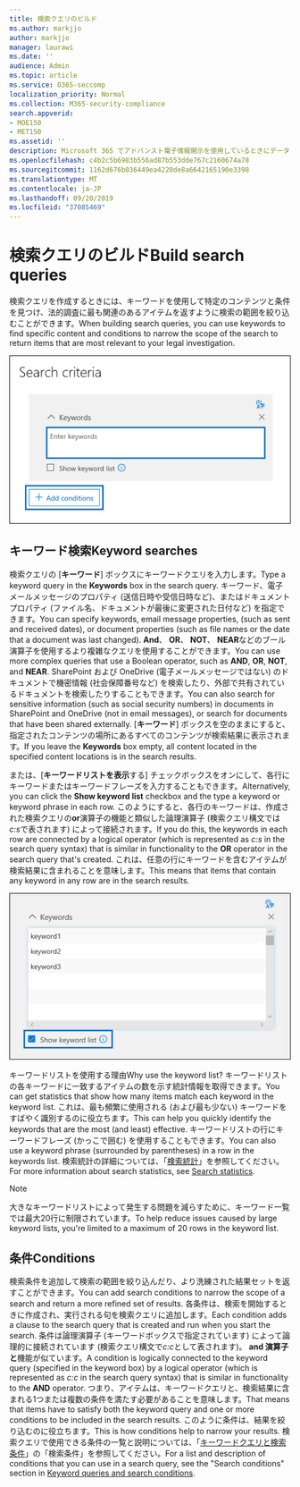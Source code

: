 ```yaml
---
title: 検索クエリのビルド
ms.author: markjjo
author: markjjo
manager: laurawi
ms.date: ''
audience: Admin
ms.topic: article
ms.service: O365-seccomp
localization_priority: Normal
ms.collection: M365-security-compliance
search.appverid:
- MOE150
- MET150
ms.assetid: ''
description: Microsoft 365 でアドバンスト電子情報開示を使用しているときにデータを検索する際に、検索範囲を絞るためにキーワードと条件を使用します。
ms.openlocfilehash: c4b2c5b6983b556ad87b553dde767c2160674a78
ms.sourcegitcommit: 1162d676b036449ea4220de8a6642165190e3398
ms.translationtype: MT
ms.contentlocale: ja-JP
ms.lasthandoff: 09/20/2019
ms.locfileid: "37085469"
---
```

# <a name="build-search-queries"></a><span data-ttu-id="f33f7-103">検索クエリのビルド</span><span class="sxs-lookup"><span data-stu-id="f33f7-103">Build search queries</span></span>

<span data-ttu-id="f33f7-104">検索クエリを作成するときには、キーワードを使用して特定のコンテンツと条件を見つけ、法的調査に最も関連のあるアイテムを返すように検索の範囲を絞り込むことができます。</span><span class="sxs-lookup"><span data-stu-id="f33f7-104">When building search queries, you can use keywords to find specific content and conditions to narrow the scope of the search to return items that are most relevant to your legal investigation.</span></span>

![キーワードと条件を使用して検索結果を絞り込む](media/SearchQueryBox.png)

## <a name="keyword-searches"></a><span data-ttu-id="f33f7-106">キーワード検索</span><span class="sxs-lookup"><span data-stu-id="f33f7-106">Keyword searches</span></span>

<span data-ttu-id="f33f7-107">検索クエリの [**キーワード**] ボックスにキーワードクエリを入力します。</span><span class="sxs-lookup"><span data-stu-id="f33f7-107">Type a keyword query in the **Keywords** box in the search query.</span></span> <span data-ttu-id="f33f7-108">キーワード、電子メールメッセージのプロパティ (送信日時や受信日時など)、またはドキュメントプロパティ (ファイル名、ドキュメントが最後に変更された日付など) を指定できます。</span><span class="sxs-lookup"><span data-stu-id="f33f7-108">You can specify keywords, email message properties, (such as sent and received dates), or document properties (such as file names or the date that a document was last changed).</span></span> <span data-ttu-id="f33f7-109">**And**、 **OR**、 **NOT**、 **NEAR**などのブール演算子を使用するより複雑なクエリを使用することができます。</span><span class="sxs-lookup"><span data-stu-id="f33f7-109">You can use more complex queries that use a Boolean operator, such as **AND**, **OR**, **NOT**, and **NEAR**.</span></span> <span data-ttu-id="f33f7-110">SharePoint および OneDrive (電子メールメッセージではない) のドキュメントで機密情報 (社会保障番号など) を検索したり、外部で共有されているドキュメントを検索したりすることもできます。</span><span class="sxs-lookup"><span data-stu-id="f33f7-110">You can also search for sensitive information (such as social security numbers) in documents in SharePoint and OneDrive (not in email messages), or search for documents that have been shared externally.</span></span> <span data-ttu-id="f33f7-111">[**キーワード**] ボックスを空のままにすると、指定されたコンテンツの場所にあるすべてのコンテンツが検索結果に表示されます。</span><span class="sxs-lookup"><span data-stu-id="f33f7-111">If you leave the **Keywords** box empty, all content located in the specified content locations is in the search results.</span></span>
    
<span data-ttu-id="f33f7-112">または、[**キーワードリストを表示**する] チェックボックスをオンにして、各行にキーワードまたはキーワードフレーズを入力することもできます。</span><span class="sxs-lookup"><span data-stu-id="f33f7-112">Alternatively, you can click the **Show keyword list** checkbox and the type a keyword or keyword phrase in each row.</span></span> <span data-ttu-id="f33f7-113">このようにすると、各行のキーワードは、作成された検索クエリの**or**演算子の機能と類似した論理演算子 (検索クエリ構文では*c:s*で表されます) によって接続されます。</span><span class="sxs-lookup"><span data-stu-id="f33f7-113">If you do this, the keywords in each row are connected by a logical operator (which is represented as *c:s* in the search query syntax) that is similar in functionality to the **OR** operator in the search query that's created.</span></span> <span data-ttu-id="f33f7-114">これは、任意の行にキーワードを含むアイテムが検索結果に含まれることを意味します。</span><span class="sxs-lookup"><span data-stu-id="f33f7-114">This means that items that contain any keyword in any row are in the search results.</span></span>

![キーワードリストを使用して、クエリ内の各キーワードの統計情報を取得する](media/KeywordListSearch.png)

<span data-ttu-id="f33f7-116">キーワードリストを使用する理由</span><span class="sxs-lookup"><span data-stu-id="f33f7-116">Why use the keyword list?</span></span> <span data-ttu-id="f33f7-117">キーワードリストの各キーワードに一致するアイテムの数を示す統計情報を取得できます。</span><span class="sxs-lookup"><span data-stu-id="f33f7-117">You can get statistics that show how many items match each keyword in the keyword list.</span></span> <span data-ttu-id="f33f7-118">これは、最も頻繁に使用される (および最も少ない) キーワードをすばやく識別するのに役立ちます。</span><span class="sxs-lookup"><span data-stu-id="f33f7-118">This can help you quickly identify the keywords that are the most (and least) effective.</span></span> <span data-ttu-id="f33f7-119">キーワードリストの行にキーワードフレーズ (かっこで囲む) を使用することもできます。</span><span class="sxs-lookup"><span data-stu-id="f33f7-119">You can also use a keyword phrase (surrounded by parentheses) in a row in the keywords list.</span></span> <span data-ttu-id="f33f7-120">検索統計の詳細については、「[検索統計](search-statistics.md)」を参照してください。</span><span class="sxs-lookup"><span data-stu-id="f33f7-120">For more information about search statistics, see [Search statistics](search-statistics.md).</span></span>

> [!NOTE]
> <span data-ttu-id="f33f7-121">大きなキーワードリストによって発生する問題を減らすために、キーワード一覧では最大20行に制限されています。</span><span class="sxs-lookup"><span data-stu-id="f33f7-121">To help reduce issues caused by large keyword lists, you're limited to a maximum of 20 rows in the keyword list.</span></span>

## <a name="conditions"></a><span data-ttu-id="f33f7-122">条件</span><span class="sxs-lookup"><span data-stu-id="f33f7-122">Conditions</span></span>
    
<span data-ttu-id="f33f7-123">検索条件を追加して検索の範囲を絞り込んだり、より洗練された結果セットを返すことができます。</span><span class="sxs-lookup"><span data-stu-id="f33f7-123">You can add search conditions to narrow the scope of a search and return a more refined set of results.</span></span> <span data-ttu-id="f33f7-124">各条件は、検索を開始するときに作成され、実行される句を検索クエリに追加します。</span><span class="sxs-lookup"><span data-stu-id="f33f7-124">Each condition adds a clause to the search query that is created and run when you start the search.</span></span> <span data-ttu-id="f33f7-125">条件は論理演算子 (キーワードボックスで指定されています) によって論理的に接続されています (検索クエリ構文で*c:c*として表されます)。 **and 演算子と**機能が似ています。</span><span class="sxs-lookup"><span data-stu-id="f33f7-125">A condition is logically connected to the keyword query (specified in the keyword box) by a logical operator (which is represented as *c:c* in the search query syntax) that is similar in functionality to the **AND** operator.</span></span> <span data-ttu-id="f33f7-126">つまり、アイテムは、キーワードクエリと、検索結果に含まれる1つまたは複数の条件を満たす必要があることを意味します。</span><span class="sxs-lookup"><span data-stu-id="f33f7-126">That means that items have to satisfy both the keyword query and one or more conditions to be included in the search results.</span></span> <span data-ttu-id="f33f7-127">このように条件は、結果を絞り込むのに役立ちます。</span><span class="sxs-lookup"><span data-stu-id="f33f7-127">This is how conditions help to narrow your results.</span></span> <span data-ttu-id="f33f7-128">検索クエリで使用できる条件の一覧と説明については、「[キーワードクエリと検索条件](keyword-queries-and-search-conditions.md#search-conditions)」の「検索条件」を参照してください。</span><span class="sxs-lookup"><span data-stu-id="f33f7-128">For a list and description of conditions that you can use in a search query, see the "Search conditions" section in [Keyword queries and search conditions](keyword-queries-and-search-conditions.md#search-conditions).</span></span>
